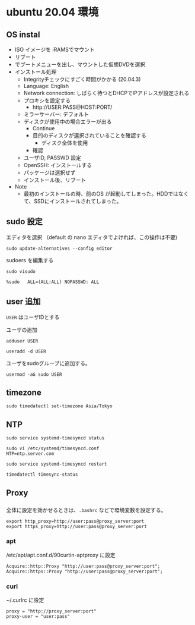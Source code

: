 # ubuntu 20.04 環境

## OS instal
- ISO イメージを iRAMSでマウント
- リブート
- <F12> でブートメニューを出し、マウントした仮想DVDを選択
- インストール処理
  - Integrityチェックにすごく時間がかかる (20.04.3)
  - Language: English
  - Network connection: しばらく待つとDHCPでIPアドレスが設定される
  - プロキシを設定する
    - http://USER:PASS@HOST:PORT/ 
  - ミラーサーバー: デフォルト
  - ディスクが使用中の場合エラーが出る
    - Continue
    - 目的のディスクが選択されていることを確認する
      - ディスク全体を使用
    - 確認
  - ユーザID, PASSWD 設定
  - OpenSSH: インストールする
  - パッケージは選択せず
  - インストール後、リブート
- Note
  - 最初のインストールの時、前のOS が起動してしまった。HDDではなくて、SSDにインストールされてしまった。

## sudo 設定
エディタを選択 （default の nano エディタでよければ、この操作は不要)
```
sudo update-alternatives --config editor
```

sudoers を編集する
```
sudo visudo
```

```
%sudo   ALL=(ALL:ALL) NOPASSWD: ALL
```

## user 追加
`USER` はユーザIDとする

ユーザの追加
```sh:
adduser USER
```
```sh:
useradd -d USER
```

ユーザをsudoグループに追加する。
```sh:
usermod -aG sudo USER 
```

## timezone

```sh:
sudo timedatectl set-timezone Asia/Tokyo 
```

## NTP

```sh:
sudo service systemd-timesyncd status

sudo vi /etc/systemd/timesyncd.conf
NTP=ntp.server.com

sudo service systemd-timesyncd restart

timedatectl timesync-status
```

## Proxy

### 
全体に設定を効かせるときは、`.bashrc` などで環境変数を設定する。

```sh:.bashrc
export http_proxy=http://user:pass@proxy_server:port
export https_proxy=http://user:pass@proxy_server:port
```

### apt

/etc/apt/apt.conf.d/90curtin-aptproxy  に設定

```conf:/etc/apt/apt.conf.d/90curtin-aptproxy 
Acquire::http::Proxy "http://user:pass@proxy_server:port";
Acquire::https::Proxy "http://user:pass@proxy_server:port";
```

### curl

~/.curlrc に設定
```sh:.curlrc
proxy = "http://proxy_server:port"
proxy-user = "user:pass"
```
